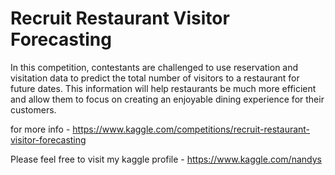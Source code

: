 # Recruit Restaurant Visitor Forecasting

In this competition, contestants are challenged to use reservation and visitation data to predict the total number of visitors to a restaurant for future dates. 
This information will help restaurants be much more efficient and allow them to focus on creating an enjoyable dining experience for their customers.

for more info - https://www.kaggle.com/competitions/recruit-restaurant-visitor-forecasting

Please feel free to visit my kaggle profile - https://www.kaggle.com/nandys

